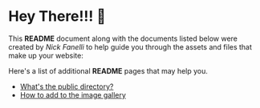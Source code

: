 # Hey There!!! 👋

This **README** document along with the documents listed below were created by *Nick Fanelli* to help guide you through the assets and files that make up your website:

Here's a list of additional **README** pages that may help you.
- [What's the public directory?](public/README.md)
- [How to add to the image gallery](public/gallery/README.md)

